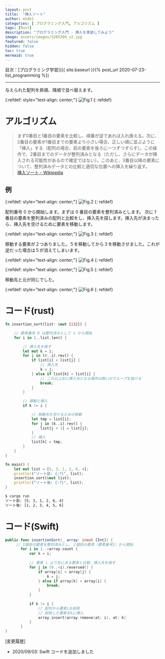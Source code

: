 ```yaml
---
layout: post
title:  "挿入ソート"
author: mtdk1
categories: [ プログラミング入門, アルゴリズム ]
tags: [Rust]
description: "プログラミング入門 - 挿入を実装してみよう"
image: assets/images/3205369_s2.jpg
featured: false
hidden: false
toc: true
mermaid: true
---
```


目次：[プログラミング学習]({{ site.baseurl }}{% post_url 2020-07-23-list_programming %})

---

与えられた配列を昇順、降順で並べ替えます。

{:refdef: style="text-align: center;"}
![Fig.1]({{site.baseurl}}/assets/images/insertion_sort/insertion_sort001.svg)
{: refdef}


# アルゴリズム

> まず0番目と1番目の要素を比較し、順番が逆であれば入れ換える。次に、2番目の要素が1番目までの要素より小さい場合、正しい順に並ぶように「挿入」する（配列の場合、前の要素を後ろに一つずつずらす）。この操作で、2番目までのデータが整列済みとなる（ただし、さらにデータが挿入される可能性があるので確定ではない）。このあと、3番目以降の要素について、整列済みデータとの比較と適切な位置への挿入を繰り返す。<br>
> [挿入ソート - Wikipedia](https://ja.wikipedia.org/wiki/%E6%8C%BF%E5%85%A5%E3%82%BD%E3%83%BC%E3%83%88)


## 例

{:refdef: style="text-align: center;"}
![Fig.2]({{site.baseurl}}/assets/images/insertion_sort/insertion_sort002.svg)
{: refdef}

配列番号 0 から開始します。まずは 0 番目の要素を整列済みとします。
次に 1 番目の要素を整列済みの配列と比較をし、挿入先を探します。挿入先が決まったら、挿入先を空けるために要素を移動します。


{:refdef: style="text-align: center;"}
![Fig.3]({{site.baseurl}}/assets/images/insertion_sort/insertion_sort003.svg)
{: refdef}

移動する要素が２つありました。５を移動してから３を移動させました。これが逆だった場合は５が消えてしまいます。

{:refdef: style="text-align: center;"}
![Fig.4]({{site.baseurl}}/assets/images/insertion_sort/insertion_sort004.svg)
{: refdef}


{:refdef: style="text-align: center;"}
![Fig.5]({{site.baseurl}}/assets/images/insertion_sort/insertion_sort005.svg)
{: refdef}

移動先と元が同じでした。

{:refdef: style="text-align: center;"}
![Fig.6]({{site.baseurl}}/assets/images/insertion_sort/insertion_sort006.svg)
{: refdef}

# コード(rust)

```rust
fn insertion_sort(list: &mut [i32]) {

    // 要素番号 0 は整列済みとして 1 から開始
    for i in 1..list.len() {

        // 挿入先を探す
        let mut k = i;
        for j in (0..i).rev() {
            if list[i] < list[j] {
                // 挿入先
                k = j;
            } else if list[k] < list[i] {
                // これ以上左に挿入先となる場所は無いのでループを抜ける
                break;
            }
        }

        // 移動と挿入
        if k != i {

            // 移動先を空けるための移動
            let tmp = list[i];
            for j in (k..i).rev() {
                list[j + 1] = list[j];
            }
            // 挿入
            list[k] = tmp;
        }
    }
}

fn main() {
    let mut list = [5, 3, 1, 2, 6, 4];
    println!("ソート前: {:?}", list);
    insertion_sort(&mut list);
    println!("ソート後: {:?}", list);
}
```

```bash
$ cargo run
ソート前: [5, 3, 1, 2, 6, 4]
ソート後: [1, 2, 3, 4, 5, 6]
```



# コード(Swift)

```swift
public func insertionSort(_ array: inout [Int]) {
     // 1個目の要素を整列済みとし、２個目の要素（要素番号1）から開始
       for i in 1..<array.count {
           var k = i;
           
           // 要素 i より左にある要素と比較、挿入先を探す
           for j in (0..<i).reversed() {
               if array[i] < array[j] {
                   k = j;
               } else if array[k] < array[i] {
                   break;
               }
           }
           
           if k != i {
               // 配列から要素iを削除
               // 削除した要素をkに挿入
               array.insert(array.remove(at: i), at: k)
           }
       }
}
```



[変更履歴]
- 2020/09/03: Swift コードを追加しました